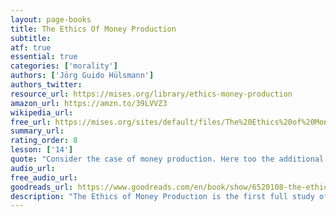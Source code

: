 ```yaml
---
layout: page-books
title: The Ethics Of Money Production
subtitle: 
atf: true
essential: true
categories: ['morality']
authors: ['Jörg Guido Hülsmann']
authors_twitter: 
resource_url: https://mises.org/library/ethics-money-production
amazon_url: https://amzn.to/39LVVZ3
wikipedia_url: 
free_url: https://mises.org/sites/default/files/The%20Ethics%20of%20Money%20Production_2.pdf
summary_url: 
rating_order: 8
lesson: ['14']
quote: "Consider the case of money production. Here too the additional quantities that leave the production process, when sold, first benefit the first owner: the producer. He can buy more goods and services than he otherwise could have bought, and his spending on these things in turn increases the incomes of his suppliers beyond the level they would otherwise have reached. But the additional money production reduces the purchasing power of money. It follows that it also creates losers, namely, those market participants whose monetary income does not rise at first, but who have to pay right away the higher prices that result when the new money supply spreads step by step into the economy. [...] This distribution effect is a key to understanding monetary economies."
audio_url: 
free_audio_url: 
goodreads_url: https://www.goodreads.com/en/book/show/6520108-the-ethics-of-money-production
description: "The Ethics of Money Production is the first full study of a critically important issue today: the ethics of money production. Not in the colloquial sense of the phrase 'making money,' but rather the actual production of money as a commodity in economic life. The choice of the money we use in exchange is not something that needs to be established and fixed by government. In fact, Hülsmann's thesis is that a government monopoly on money production and management has no ethical or economic grounding at all. Legal tender laws, bailout guarantees, tax-backed deposit insurance, and the entire apparatus that sustains national monetary systems, has been wholly unjustified. Money, he argues, should be a privately produced good like any other, such as clothing or food."
---
```

